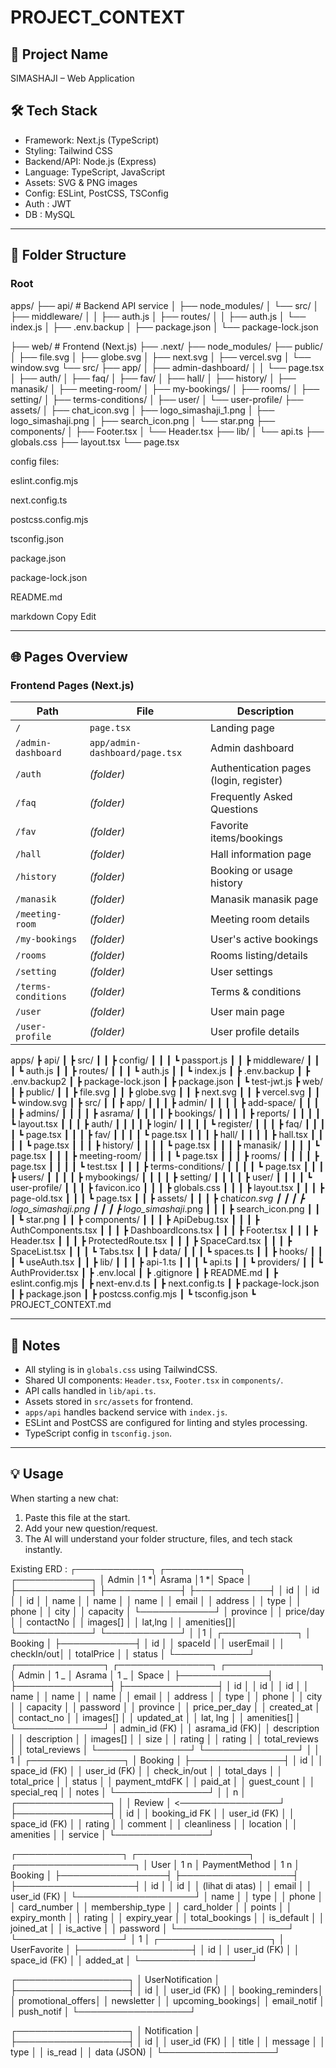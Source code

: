 # PROJECT_CONTEXT

## 📌 Project Name

SIMASHAJI – Web Application

## 🛠 Tech Stack

- Framework: Next.js (TypeScript)
- Styling: Tailwind CSS
- Backend/API: Node.js (Express)
- Language: TypeScript, JavaScript
- Assets: SVG & PNG images
- Config: ESLint, PostCSS, TSConfig
- Auth : JWT
- DB : MySQL

---

## 📂 Folder Structure

### Root

apps/
├── api/ # Backend API service
│ ├── node_modules/
│ └── src/
│ ├── middleware/
│ │ ├── auth.js
│ ├── routes/
│ │ ├── auth.js
│ └── index.js
│ ├── .env.backup
│ ├── package.json
│ └── package-lock.json

├── web/ # Frontend (Next.js)
├── .next/
├── node_modules/
├── public/
│ ├── file.svg
│ ├── globe.svg
│ ├── next.svg
│ ├── vercel.svg
│ └── window.svg
└── src/
├── app/
│ ├── admin-dashboard/
│ │ └── page.tsx
│ ├── auth/
│ ├── faq/
│ ├── fav/
│ ├── hall/
│ ├── history/
│ ├── manasik/
│ ├── meeting-room/
│ ├── my-bookings/
│ ├── rooms/
│ ├── setting/
│ ├── terms-conditions/
│ ├── user/
│ └── user-profile/
├── assets/
│ ├── chat_icon.svg
│ ├── logo_simashaji_1.png
│ ├── logo_simashaji.png
│ ├── search_icon.png
│ └── star.png
├── components/
│ ├── Footer.tsx
│ └── Header.tsx
├── lib/
│ └── api.ts
├── globals.css
├── layout.tsx
└── page.tsx

config files:

eslint.config.mjs

next.config.ts

postcss.config.mjs

tsconfig.json

package.json

package-lock.json

README.md

markdown
Copy
Edit

---

## 🌐 Pages Overview

### **Frontend Pages (Next.js)**

| Path                | File                           | Description                            |
| ------------------- | ------------------------------ | -------------------------------------- |
| `/`                 | `page.tsx`                     | Landing page                           |
| `/admin-dashboard`  | `app/admin-dashboard/page.tsx` | Admin dashboard                        |
| `/auth`             | _(folder)_                     | Authentication pages (login, register) |
| `/faq`              | _(folder)_                     | Frequently Asked Questions             |
| `/fav`              | _(folder)_                     | Favorite items/bookings                |
| `/hall`             | _(folder)_                     | Hall information page                  |
| `/history`          | _(folder)_                     | Booking or usage history               |
| `/manasik`          | _(folder)_                     | Manasik manasik page                   |
| `/meeting-room`     | _(folder)_                     | Meeting room details                   |
| `/my-bookings`      | _(folder)_                     | User's active bookings                 |
| `/rooms`            | _(folder)_                     | Rooms listing/details                  |
| `/setting`          | _(folder)_                     | User settings                          |
| `/terms-conditions` | _(folder)_                     | Terms & conditions                     |
| `/user`             | _(folder)_                     | User main page                         |
| `/user-profile`     | _(folder)_                     | User profile details                   |

apps/
┣ api/
┃ ┣ src/
┃ ┃ ┣ config/
┃ ┃ ┃ ┗ passport.js
┃ ┃ ┣ middleware/
┃ ┃ ┃ ┗ auth.js
┃ ┃ ┣ routes/
┃ ┃ ┃ ┗ auth.js
┃ ┃ ┗ index.js
┃ ┣ .env.backup
┃ ┣ .env.backup2
┃ ┣ package-lock.json
┃ ┣ package.json
┃ ┗ test-jwt.js
┣ web/
┃ ┣ public/
┃ ┃ ┣ file.svg
┃ ┃ ┣ globe.svg
┃ ┃ ┣ next.svg
┃ ┃ ┣ vercel.svg
┃ ┃ ┗ window.svg
┃ ┣ src/
┃ ┃ ┣ app/
┃ ┃ ┃ ┣ admin/
┃ ┃ ┃ ┃ ┣ add-space/
┃ ┃ ┃ ┃ ┣ admins/
┃ ┃ ┃ ┃ ┣ asrama/
┃ ┃ ┃ ┃ ┣ bookings/
┃ ┃ ┃ ┃ ┣ reports/
┃ ┃ ┃ ┃ ┗ layout.tsx
┃ ┃ ┃ ┣ auth/
┃ ┃ ┃ ┃ ┣ login/
┃ ┃ ┃ ┃ ┗ register/
┃ ┃ ┃ ┣ faq/
┃ ┃ ┃ ┃ ┗ page.tsx
┃ ┃ ┃ ┣ fav/
┃ ┃ ┃ ┃ ┗ page.tsx
┃ ┃ ┃ ┣ hall/
┃ ┃ ┃ ┃ ┣ hall.tsx
┃ ┃ ┃ ┃ ┗ page.tsx
┃ ┃ ┃ ┣ history/
┃ ┃ ┃ ┃ ┗ page.tsx
┃ ┃ ┃ ┣ manasik/
┃ ┃ ┃ ┃ ┗ page.tsx
┃ ┃ ┃ ┣ meeting-room/
┃ ┃ ┃ ┃ ┗ page.tsx
┃ ┃ ┃ ┣ rooms/
┃ ┃ ┃ ┃ ┣ page.tsx
┃ ┃ ┃ ┃ ┗ test.tsx
┃ ┃ ┃ ┣ terms-conditions/
┃ ┃ ┃ ┃ ┗ page.tsx
┃ ┃ ┃ ┣ users/
┃ ┃ ┃ ┃ ┣ mybookings/
┃ ┃ ┃ ┃ ┣ setting/
┃ ┃ ┃ ┃ ┣ user/
┃ ┃ ┃ ┃ ┗ user-profile/
┃ ┃ ┃ ┣ favicon.ico
┃ ┃ ┃ ┣ globals.css
┃ ┃ ┃ ┣ layout.tsx
┃ ┃ ┃ ┣ page-old.tsx
┃ ┃ ┃ ┗ page.tsx
┃ ┃ ┣ assets/
┃ ┃ ┃ ┣ chat*icon.svg
┃ ┃ ┃ ┣ logo_simashaji.png
┃ ┃ ┃ ┣ logo_simashaji*.png
┃ ┃ ┃ ┣ search_icon.png
┃ ┃ ┃ ┗ star.png
┃ ┃ ┣ components/
┃ ┃ ┃ ┣ ApiDebug.tsx
┃ ┃ ┃ ┣ AuthComponents.tsx
┃ ┃ ┃ ┣ DashboardIcons.tsx
┃ ┃ ┃ ┣ Footer.tsx
┃ ┃ ┃ ┣ Header.tsx
┃ ┃ ┃ ┣ ProtectedRoute.tsx
┃ ┃ ┃ ┣ SpaceCard.tsx
┃ ┃ ┃ ┣ SpaceList.tsx
┃ ┃ ┃ ┗ Tabs.tsx
┃ ┃ ┣ data/
┃ ┃ ┃ ┗ spaces.ts
┃ ┃ ┣ hooks/
┃ ┃ ┃ ┗ useAuth.tsx
┃ ┃ ┣ lib/
┃ ┃ ┃ ┣ api-1.ts
┃ ┃ ┃ ┗ api.ts
┃ ┃ ┗ providers/
┃ ┃ ┗ AuthProvider.tsx
┃ ┣ .env.local
┃ ┣ .gitignore
┃ ┣ README.md
┃ ┣ eslint.config.mjs
┃ ┣ next-env.d.ts
┃ ┣ next.config.ts
┃ ┣ package-lock.json
┃ ┣ package.json
┃ ┣ postcss.config.mjs
┃ ┗ tsconfig.json
┗ PROJECT_CONTEXT.md

---

## 📌 Notes

- All styling is in `globals.css` using TailwindCSS.
- Shared UI components: `Header.tsx`, `Footer.tsx` in `components/`.
- API calls handled in `lib/api.ts`.
- Assets stored in `src/assets` for frontend.
- `apps/api` handles backend service with `index.js`.
- ESLint and PostCSS are configured for linting and styles processing.
- TypeScript config in `tsconfig.json`.

---

## 💡 Usage

When starting a new chat:

1. Paste this file at the start.
2. Add your new question/request.
3. The AI will understand your folder structure, files, and tech stack instantly.

Existing ERD :
┌────────────┐ ┌────────────┐ ┌────────────┐
│ Admin │1 *│ Asrama │1 *│ Space │
├────────────┤ ├────────────┤ ├────────────┤
│ id │ │ id │ │ id │
│ name │ │ name │ │ name │
│ email │ │ address │ │ type │
│ phone │ │ city │ │ capacity │
└────────────┘ │ province │ │ price/day │
│ contactNo │ │ images[] │
│ lat,lng │ │ amenities[]│
└────────────┘ └────────────┘
│
│1
│
┌────────────┐
│ Booking │
├────────────┤
│ id │
│ spaceId │
│ userEmail │
│ checkIn/out│
│ totalPrice │
│ status │
└────────────┘
┌──────────────┐ ┌───────────────┐ ┌───────────────┐
│ Admin │ 1 _ │ Asrama │ 1 _ │ Space │
├──────────────┤ ├───────────────┤ ├───────────────┤
│ id │ │ id │ │ id │
│ name │ │ name │ │ name │
│ email │ │ address │ │ type │
│ phone │ │ city │ │ capacity │
│ password │ │ province │ │ price_per_day │
│ created_at │ │ contact_no │ │ images[] │
│ updated_at │ │ lat, lng │ │ amenities[] │
└──────────────┘ │ admin_id (FK) │ │ asrama_id (FK)│
│ description │ │ description │
│ images[] │ │ size │
│ rating │ │ rating │
│ total_reviews │ │ total_reviews │
└───────────────┘ └───────────────┘
│
│ 1
│
┌───────────────┐
│ Booking │
├───────────────┤
│ id │
│ space_id (FK) │
│ user_id (FK) │
│ check_in/out │
│ total_days │
│ total_price │
│ status │
│ payment_mtdFK │
│ paid_at │
│ guest_count │
│ special_req │
│ notes │
└───────────────┘
│
│ n
│
┌───────────────┐ │
│ Review │ <────────────────┘
├───────────────┤
│ id │
│ booking_id FK │
│ user_id (FK) │
│ space_id (FK) │
│ rating │
│ comment │
│ cleanliness │
│ location │
│ amenities │
│ service │
└───────────────┘

┌─────────────────┐ ┌──────────────────┐ ┌───────────────────┐
│ User │ 1 n │ PaymentMethod │ 1 n │ Booking │
├─────────────────┤ ├──────────────────┤ ├───────────────────┤
│ id │ │ id │ │ (lihat di atas) │
│ email │ │ user_id (FK) │ └───────────────────┘
│ name │ │ type │
│ phone │ │ card_number │
│ membership_type │ │ card_holder │
│ points │ │ expiry_month │
│ rating │ │ expiry_year │
│ total_bookings │ │ is_default │
│ joined_at │ │ is_active │
│ password │ └──────────────────┘
└─────────────────┘
│ 1
│
┌──────────────────┐
│ UserFavorite │
├──────────────────┤
│ id │
│ user_id (FK) │
│ space_id (FK) │
│ added_at │
└──────────────────┘

┌──────────────────┐
│ UserNotification │
├──────────────────┤
│ id │
│ user_id (FK) │
│ booking_reminders│
│ promotional_offers│
│ newsletter │
│ upcoming_bookings│
│ email_notif │
│ push_notif │
└──────────────────┘

┌──────────────────┐
│ Notification │
├──────────────────┤
│ id │
│ user_id (FK) │
│ title │
│ message │
│ type │
│ is_read │
│ data (JSON) │
└──────────────────┘
